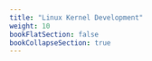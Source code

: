 ```yaml
---
title: "Linux Kernel Development"
weight: 10
bookFlatSection: false
bookCollapseSection: true
---
```


